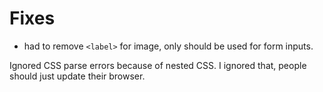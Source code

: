 # Fixes
- had to remove `<label>` for image, only should be used for form inputs.

Ignored CSS parse errors because of nested CSS. I ignored that, people should just update their browser.
